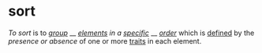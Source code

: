 # sort

_To sort_ is to [_group_](https://github.com/gcassel/Modular-Organization-Terminology/blob/master/terms/group.md) __ [_elements_](https://github.com/gcassel/Modular-Organization-Terminology/blob/master/terms/element.md) _in a_ [_specific_](https://github.com/gcassel/Modular-Organization-Terminology/blob/master/terms/specific.md) __ [_order_](https://github.com/gcassel/Modular-Organization-Terminology/blob/master/terms/order.md) which is [defined](https://github.com/gcassel/Modular-Organization-Terminology/blob/master/terms/define.md) by the _presence or absence_ of one or more [traits](https://github.com/gcassel/Modular-Organization-Terminology/blob/master/terms/trait.md) in each element.
